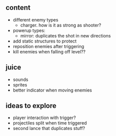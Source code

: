 ## content
- different enemy types
  - charger. how is it as strong as shooter?
- powerup types:
  - mirror: duplicates the shot in new directions
- add static structures to protect
- reposition enemies after triggering
- kill enemies when falling off level??

## juice
- sounds
- sprites
- better indicator when moving enemies

## ideas to explore
- player interaction with trigger?
- projectiles split when time triggered
- second lance that duplicates stuff?